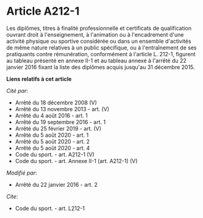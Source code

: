 # Article A212-1

Les diplômes, titres à finalité professionnelle et certificats de qualification ouvrant droit à l'enseignement, à l'animation
ou à l'encadrement d'une activité physique ou sportive considérée ou dans un ensemble d'activités de même nature relatives à
un public spécifique, ou à l'entraînement de ses pratiquants contre rémunération, conformément à l'article L. 212-1, figurent
au tableau présenté en annexe II-1 et au tableau annexé à l'arrêté du 22 janvier 2016 fixant la liste des diplômes acquis
jusqu'au 31 décembre 2015.

**Liens relatifs à cet article**

_Cité par_:

  - Arrêté du 18 décembre 2008 (V)
  - Arrêté du 13 novembre 2013 - art. (V)
  - Arrêté du 4 août 2016 - art. 1
  - Arrêté du 19 septembre 2016 - art. 1
  - Arrêté du 25 février 2019 - art. (V)
  - Arrêté du 5 août 2020 - art. 1
  - Arrêté du 5 août 2020 - art. 2
  - Arrêté du 5 août 2020 - art. 4
  - Code du sport. - art. A212-1 (V)
  - Code du sport. - art. Annexe II-1 (art. A212-1) (V)

_Modifié par_:

  - Arrêté du 22 janvier 2016 - art. 2

_Cite_:

  - Code du sport. - art. L212-1
